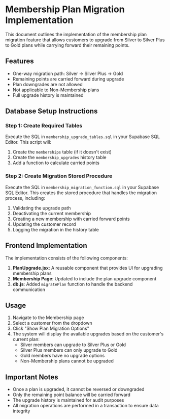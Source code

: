 # Membership Plan Migration Implementation

This document outlines the implementation of the membership plan migration feature that allows customers to upgrade from Silver to Silver Plus to Gold plans while carrying forward their remaining points.

## Features

- One-way migration path: Silver → Silver Plus → Gold
- Remaining points are carried forward during upgrade
- Plan downgrades are not allowed
- Not applicable to Non-Membership plans
- Full upgrade history is maintained

## Database Setup Instructions

### Step 1: Create Required Tables

Execute the SQL in `membership_upgrade_tables.sql` in your Supabase SQL Editor. This script will:

1. Create the `memberships` table (if it doesn't exist)
2. Create the `membership_upgrades` history table
3. Add a function to calculate carried points

### Step 2: Create Migration Stored Procedure

Execute the SQL in `membership_migration_function.sql` in your Supabase SQL Editor. This creates the stored procedure that handles the migration process, including:

1. Validating the upgrade path
2. Deactivating the current membership
3. Creating a new membership with carried forward points
4. Updating the customer record
5. Logging the migration in the history table

## Frontend Implementation

The implementation consists of the following components:

1. **PlanUpgrade.jsx**: A reusable component that provides UI for upgrading membership plans
2. **Membership Page**: Updated to include the plan upgrade component
3. **db.js**: Added `migratePlan` function to handle the backend communication

## Usage

1. Navigate to the Membership page
2. Select a customer from the dropdown
3. Click "Show Plan Migration Options"
4. The system will display the available upgrades based on the customer's current plan:
   - Silver members can upgrade to Silver Plus or Gold
   - Silver Plus members can only upgrade to Gold
   - Gold members have no upgrade options
   - Non-Membership plans cannot be upgraded

## Important Notes

- Once a plan is upgraded, it cannot be reversed or downgraded
- Only the remaining point balance will be carried forward
- The upgrade history is maintained for audit purposes
- All migration operations are performed in a transaction to ensure data integrity 